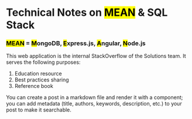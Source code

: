 # Technical Notes on <mark>MEAN</mark> &amp; SQL Stack
### <mark>MEAN</mark> = <mark>M</mark>ongoDB, <mark>E</mark>xpress.js, <mark>A</mark>ngular, <mark>N</mark>ode.js

This web application is the internal StackOverflow of the Solutions team. It serves the following purposes:
1. Education resource
2. Best practices sharing
3. Reference book

You can create a post in a markdown file and render it with a component; you can add metadata (title, authors, keywords, description, etc.) to your post to make it searchable. 